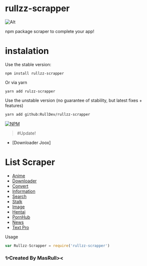 # rullzz-scrapper

![Alt](https://repobeats.axiom.co/api/embed/5c2d370c65fd45336f141032f268516f722dca7c.svg "Repobeats analytics image")

npm package scraper to complete your app!

# instalation

Use the stable version:
```shell
npm install rullzz-scrapper
```
Or via yarn
```shell
yarn add rulzz-scrapper
```

Use the unstable version (no guarantee of stability, but latest fixes + features)
```sh
yarn add github:RullDev/rullzz-scrapper
```

[![NPM](https://img.shields.io/badge/npm-362a63?style=for-the-badge&logo=npm&logoColor=green)](https://www.npmjs.com/package/rullzz-scrapper)

>#Update!
* [Downloader Joox]

# List Scraper
* [Anime](#anime)
* [Downloader](#downloader)
* [Convert](#convert)
* [Information](#information)
* [Search](#search)
* [Stalk](#stalk)
* [Image](#image)
* [Hentai](#hentai)
* [PornHub](#pornhub)
* [News](#news)
* [Text Pro](#textpro)

Usage
```js
var Rullzz-Scrapper = require('rullzz-scrapper')

```
### ✨Created By MasRull><
